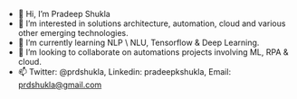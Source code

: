 - 👋 Hi, I’m Pradeep Shukla
- 👀 I’m interested in solutions architecture, automation, cloud and various other emerging technologies.
- 🌱 I’m currently learning NLP \ NLU, Tensorflow & Deep Learning.
- 💞️ I’m looking to collaborate on automations projects involving ML, RPA & cloud.
- 📫 Twitter: @prdshukla, Linkedin: pradeepkshukla, Email: prdshukla@gmail.com

<!---
prdshukla/prdshukla is a ✨ special ✨ repository because its `README.md` (this file) appears on your GitHub profile.
You can click the Preview link to take a look at your changes.
--->
